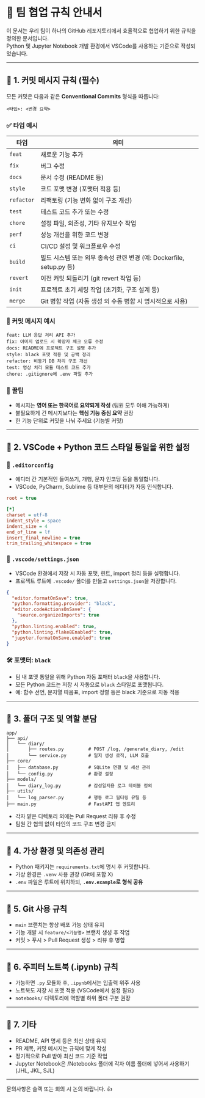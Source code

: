 # 👥 팀 협업 규칙 안내서

이 문서는 우리 팀이 하나의 GitHub 레포지토리에서 효율적으로 협업하기 위한 규칙을 정의한 문서입니다.  
Python 및 Jupyter Notebook 개발 환경에서 VSCode를 사용하는 기준으로 작성되었습니다.

---

## 📌 1. 커밋 메시지 규칙 (필수)

모든 커밋은 다음과 같은 **Conventional Commits** 형식을 따릅니다:

```
<타입>: <변경 요약>
```

### ✅ 타입 예시
| 타입 | 의미 |
|------|------|
| `feat` | 새로운 기능 추가 |
| `fix` | 버그 수정 |
| `docs` | 문서 수정 (README 등) |
| `style` | 코드 포맷 변경 (포맷터 적용 등) |
| `refactor` | 리팩토링 (기능 변화 없이 구조 개선) |
| `test` | 테스트 코드 추가 또는 수정 |
| `chore` | 설정 파일, 의존성, 기타 유지보수 작업 |
| `perf` | 성능 개선을 위한 코드 변경 |
| `ci` | CI/CD 설정 및 워크플로우 수정 |
| `build` | 빌드 시스템 또는 외부 종속성 관련 변경 (예: Dockerfile, setup.py 등) |
| `revert` | 이전 커밋 되돌리기 (git revert 작업 등) |
| `init` | 프로젝트 초기 세팅 작업 (초기화, 구조 설계 등) |
| `merge` | Git 병합 작업 (자동 생성 외 수동 병합 시 명시적으로 사용) |

### 🧾 커밋 메시지 예시
```
feat: LLM 응답 처리 API 추가
fix: 이미지 업로드 시 확장자 체크 오류 수정
docs: README에 프로젝트 구조 설명 추가
style: black 포맷 적용 및 공백 정리
refactor: 비동기 DB 처리 구조 개선
test: 영상 처리 모듈 테스트 코드 추가
chore: .gitignore에 .env 파일 추가
```

### 🔎 꿀팁
- 메시지는 **영어 또는 한국어로 요약되게 작성** (팀원 모두 이해 가능하게)
- 불필요하게 긴 메시지보다는 **핵심 기능 중심 요약** 권장
- 한 기능 단위로 커밋을 나눠 주세요 (기능별 커밋)

---

## 📌 2. VSCode + Python 코드 스타일 통일을 위한 설정

### 📁 `.editorconfig`
- 에디터 간 기본적인 들여쓰기, 개행, 문자 인코딩 등을 통일합니다.
- VSCode, PyCharm, Sublime 등 대부분의 에디터가 자동 인식합니다.

```ini
root = true

[*]
charset = utf-8
indent_style = space
indent_size = 4
end_of_line = lf
insert_final_newline = true
trim_trailing_whitespace = true
```

### 📁 `.vscode/settings.json`
- VSCode 환경에서 저장 시 자동 포맷, 린트, import 정리 등을 실행합니다.
- 프로젝트 루트에 `.vscode/` 폴더를 만들고 `settings.json`을 저장합니다.

```json
{
  "editor.formatOnSave": true,
  "python.formatting.provider": "black",
  "editor.codeActionsOnSave": {
    "source.organizeImports": true
  },
  "python.linting.enabled": true,
  "python.linting.flake8Enabled": true,
  "jupyter.formatOnSave.enabled": true
}
```

### 🛠 포맷터: `black`
- 팀 내 포맷 통일을 위해 Python 자동 포매터 `black`을 사용합니다.
- 모든 Python 코드는 저장 시 자동으로 `black` 스타일로 포맷됩니다.
- 예: 함수 선언, 문자열 따옴표, import 정렬 등은 black 기준으로 자동 적용

---

## 📌 3. 폴더 구조 및 역할 분담

```
app/
├── api/
│   └── diary/
│       ├── routes.py         # POST /log, /generate_diary, /edit
│       └── service.py        # 일지 생성 로직, LLM 호출
├── core/
│   ├── database.py           # SQLite 연결 및 세션 관리
│   └── config.py             # 환경 설정
├── models/
│   └── diary_log.py          # 감성일지용 로그 테이블 정의
├── utils/
│   └── log_parser.py         # 행동 로그 필터링 유틸 등
├── main.py                   # FastAPI 앱 엔트리
```

- 각자 맡은 디렉토리 외에는 Pull Request 리뷰 후 수정
- 팀원 간 협의 없이 타인의 코드 구조 변경 금지

---

## 📌 4. 가상 환경 및 의존성 관리

- Python 패키지는 `requirements.txt`에 명시 후 커밋합니다.
- 가상 환경은 `.venv` 사용 권장 (Git에 포함 X)
- `.env` 파일은 루트에 위치하되, **`.env.example`로 형식 공유**

---

## 📌 5. Git 사용 규칙

- `main` 브랜치는 항상 배포 가능 상태 유지
- 기능 개발 시 `feature/<기능명>` 브랜치 생성 후 작업
- 커밋 > 푸시 > Pull Request 생성 > 리뷰 후 병합

---

## 📌 6. 주피터 노트북 (.ipynb) 규칙

- 가능하면 `.py` 모듈화 후, `.ipynb`에서는 입출력 위주 사용
- 노트북도 저장 시 포맷 적용 (VSCode에서 설정 필요)
- `notebooks/` 디렉토리에 역할별 하위 폴더 구분 권장

---

## 📌 7. 기타

- README, API 명세 등은 최신 상태 유지
- PR 제목, 커밋 메시지는 규칙에 맞게 작성
- 정기적으로 Pull 받아 최신 코드 기준 작업
- Jupyter Notebook은 /Notebooks 폴더에 각자 이름 폴더에 넣어서 사용하기(JHL, JKL, SJL)

---

문의사항은 슬랙 또는 회의 시 논의 바랍니다. 👍
